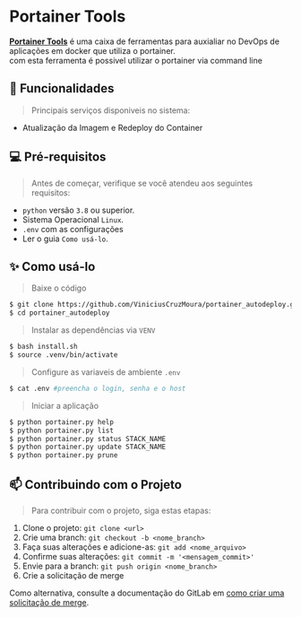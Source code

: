 # Portainer Tools

[**Portainer Tools**](https://google.com) é uma caixa de ferramentas para auxialiar no DevOps de aplicações em docker que utiliza o portainer. <br/>
com esta ferramenta é possivel utilizar o portainer via command line


## 🎨 Funcionalidades
> Principais serviços disponiveis no sistema:
- Atualização da Imagem e Redeploy do Container


## 💻 Pré-requisitos

> Antes de começar, verifique se você atendeu aos seguintes requisitos:

* `python` versão `3.8` ou superior.
* Sistema Operacional `Linux`.
* `.env` com as configurações
* Ler o guia `Como usá-lo`.


## ✨ Como usá-lo

> Baixe o código 
```bash
$ git clone https://github.com/ViniciusCruzMoura/portainer_autodeploy.git
$ cd portainer_autodeploy
```

> Instalar as dependências via `VENV`
```bash
$ bash install.sh
$ source .venv/bin/activate
```

> Configure as variaveis de ambiente `.env`
```bash
$ cat .env #preencha o login, senha e o host
```

> Iniciar a aplicação
```bash
$ python portainer.py help
$ python portainer.py list
$ python portainer.py status STACK_NAME
$ python portainer.py update STACK_NAME
$ python portainer.py prune
```


## 📫 Contribuindo com o Projeto
> Para contribuir com o projeto, siga estas etapas:

1. Clone o projeto: `git clone <url>`
2. Crie uma branch: `git checkout -b <nome_branch>`
3. Faça suas alterações e adicione-as: `git add <nome_arquivo>`
4. Confirme suas alterações: `git commit -m '<mensagem_commit>'`
5. Envie para a branch: `git push origin <nome_branch>`
6. Crie a solicitação de merge

Como alternativa, consulte a documentação do GitLab em [como criar uma solicitação de merge](https://docs.gitlab.com/ee/user/project/merge_requests/creating_merge_requests.html).

<br/>
